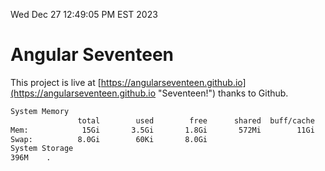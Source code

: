 Wed Dec 27 12:49:05 PM EST 2023

# Angular Seventeen


This project is live at [https://angularseventeen.github.io](https://angularseventeen.github.io "Seventeen!") thanks to Github.

```bash
System Memory
               total        used        free      shared  buff/cache   available
Mem:            15Gi       3.5Gi       1.8Gi       572Mi        11Gi        11Gi
Swap:          8.0Gi        60Ki       8.0Gi
System Storage
396M	.
```
